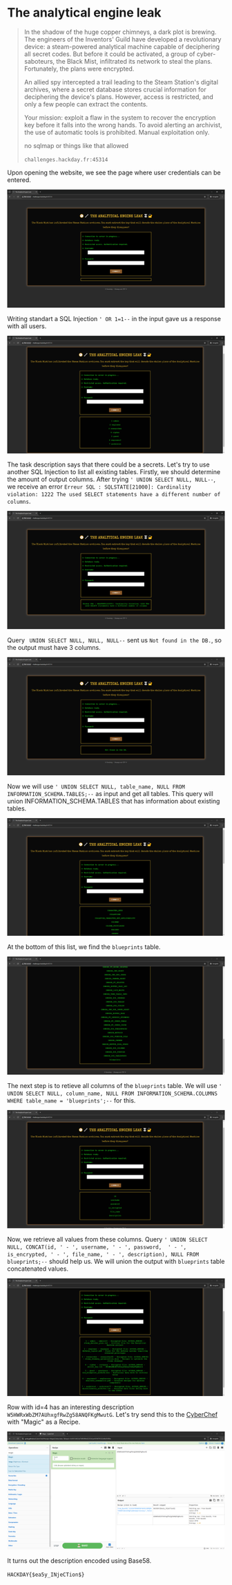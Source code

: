# The analytical engine leak

> In the shadow of the huge copper chimneys, a dark plot is brewing. The engineers of the Inventors' Guild have developed a revolutionary device: a steam-powered analytical machine capable of deciphering all secret codes. But before it could be activated, a group of cyber-saboteurs, the Black Mist, infiltrated its network to steal the plans. Fortunately, the plans were encrypted.
>
> An allied spy intercepted a trail leading to the Steam Station's digital archives, where a secret database stores crucial information for deciphering the device's plans. However, access is restricted, and only a few people can extract the contents.
>
> Your mission: exploit a flaw in the system to recover the encryption key before it falls into the wrong hands. To avoid alerting an archivist, the use of automatic tools is prohibited. Manual exploitation only.
> 
> no sqlmap or things like that allowed
> 
> `challenges.hackday.fr:45314`

Upon opening the website, we see the page where user credentials can be entered.

![Home Page](img1.png)

Writing standart a SQL Injection `' OR 1=1--` in the input gave us a response with all users.

![Trying SQL Injection](img2.png)

The task description says that there could be a secrets. Let's try to use another SQL Injection to list all existing tables. Firstly, we should determine the amount of output columns. After trying `' UNION SELECT NULL, NULL--`, we receive an error `Erreur SQL : SQLSTATE[21000]: Cardinality violation: 1222 The used SELECT statements have a different number of columns`.

![SQL Injection Error](img3.png)

Query ` UNION SELECT NULL, NULL, NULL--` sent us `Not found in the DB.`, so the output must have 3 columns.

![SQL Injection Number of Columns](img4.png)

Now we will use `' UNION SELECT NULL, table_name, NULL FROM INFORMATION_SCHEMA.TABLES;--` as input and get all tables. This query will union INFORMATION_SCHEMA.TABLES that has information about existing tables.

![All Tables](img5.png)

At the bottom of this list, we find the `blueprints` table.

![Blueprints Table](img6.png)

The next step is to retieve all columns of the `blueprints` table. We will use `' UNION SELECT NULL, column_name, NULL FROM INFORMATION_SCHEMA.COLUMNS WHERE table_name = 'blueprints';--` for this.

![Columns of Blueprints Table](img7.png)

Now, we retrieve all values from these columns. Query `' UNION SELECT NULL, CONCAT(id, ' - ', username, ' - ', password,  ' - ', is_encrypted, ' - ', file_name, ' - ', description), NULL FROM blueprints;--` should help us. We will union the output with `blueprints` table concatenated values.

![Values of Blueprints Table](img8.png)

Row with id=4 has an interesting description `W5HWRxWbZM7AUhxgfRwZg58ANQFKgMwutG`. Let's try send this to the [CyberChef](https://gchq.github.io/CyberChef/#recipe=Magic(3,false,false,'')&input=VzVIV1J4V2JaTTdBVWh4Z2ZSd1pnNThBTlFGS2dNd3V0Rw) with "Magic" as a Recipe.

![CyberChef](img9.png)

It turns out the description encoded using Base58.

`HACKDAY{$ea5y_INjeCTion$}`
